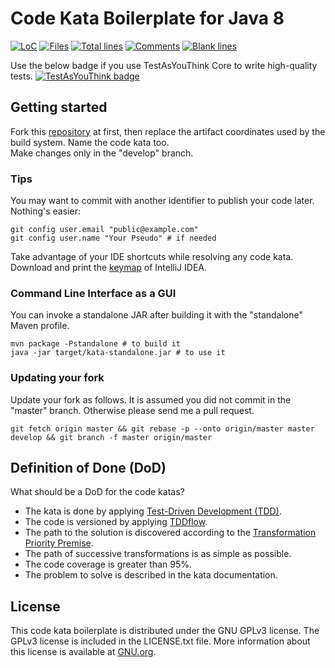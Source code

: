 # Code Kata Boilerplate for Java 8

[![LoC](https://tokei.rs/b1/github/chrysocode/java8-code-kata-boilerplate?category=code)](https://github.com/chrysocode/java8-code-kata-boilerplate)
[![Files](https://tokei.rs/b1/github/chrysocode/java8-code-kata-boilerplate?category=files)](https://github.com/chrysocode/java8-code-kata-boilerplate)
[![Total lines](https://tokei.rs/b1/github/chrysocode/java8-code-kata-boilerplate?category=lines)](https://github.com/chrysocode/java8-code-kata-boilerplate)
[![Comments](https://tokei.rs/b1/github/chrysocode/java8-code-kata-boilerplate?category=comments)](https://github.com/chrysocode/java8-code-kata-boilerplate)
[![Blank lines](https://tokei.rs/b1/github/chrysocode/java8-code-kata-boilerplate?category=blanks)](https://github.com/chrysocode/java8-code-kata-boilerplate)

Use the below badge if you use TestAsYouThink Core to write high-quality tests.
[![TestAsYouThink badge](https://img.shields.io/badge/Tests%20as%20first--class%20citizens%20with-TestAsYouThink-brightgreen.svg)](https://testasyouthink.org)

## Getting started

Fork this [repository](https://github.com/chrysocode/java8-code-kata-boilerplate) at first, then replace the artifact coordinates used by the build system. Name the code kata too.  
Make changes only in the "develop" branch.

### Tips

You may want to commit with another identifier to publish your code later. Nothing's easier:  
```
git config user.email "public@example.com"
git config user.name "Your Pseudo" # if needed
```

Take advantage of your IDE shortcuts while resolving any code kata. Download and print the [keymap](https://resources.jetbrains.com/storage/products/intellij-idea/docs/IntelliJIDEA_ReferenceCard.pdf) of IntelliJ IDEA.

### Command Line Interface as a GUI

You can invoke a standalone JAR after building it with the "standalone" Maven profile.
```
mvn package -Pstandalone # to build it
java -jar target/kata-standalone.jar # to use it
```

### Updating your fork

Update your fork as follows. It is assumed you did not commit in the "master" branch. Otherwise please send me a pull request.
```
git fetch origin master && git rebase -p --onto origin/master master develop && git branch -f master origin/master
```

## Definition of Done (DoD)

What should be a DoD for the code katas?
- The kata is done by applying [Test-Driven Development (TDD)](https://en.wikipedia.org/wiki/Test-driven_development).
- The code is versioned by applying [TDDflow](https://gearsoftesting.org/tddflow.html).
- The path to the solution is discovered according to the [Transformation Priority Premise](https://en.wikipedia.org/wiki/Transformation_Priority_Premise).
- The path of successive transformations is as simple as possible.
- The code coverage is greater than 95%.
- The problem to solve is described in the kata documentation.

## License

This code kata boilerplate is distributed under the GNU GPLv3 license. The GPLv3 license is included in the LICENSE.txt file. More information about this license is available at [GNU.org](http://www.gnu.org).
